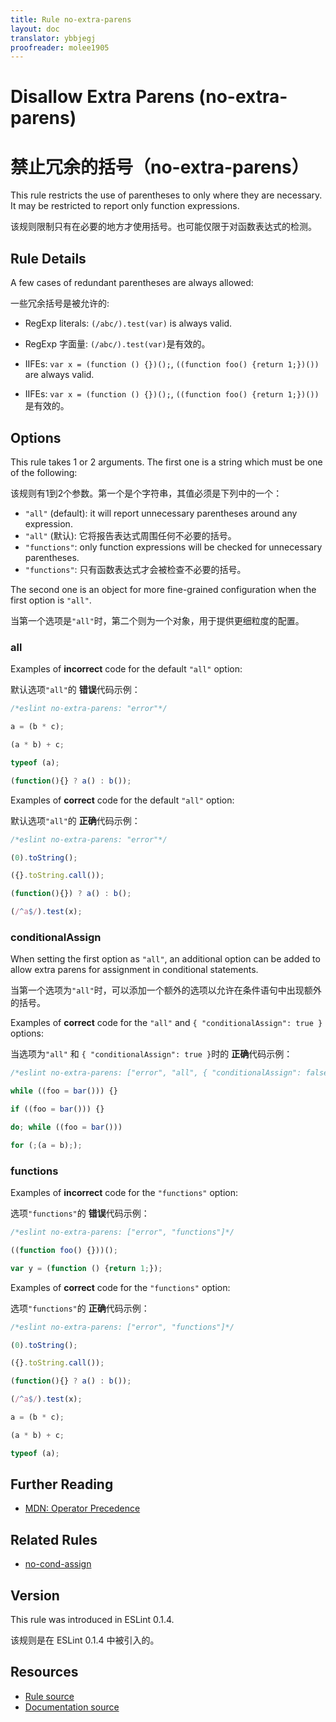 ```yaml
---
title: Rule no-extra-parens
layout: doc
translator: ybbjegj
proofreader: molee1905
---
```

<!-- Note: No pull requests accepted for this file. See README.md in the root directory for details. -->

# Disallow Extra Parens (no-extra-parens)

# 禁止冗余的括号（no-extra-parens）

This rule restricts the use of parentheses to only where they are necessary. It may be restricted to report only function expressions.

该规则限制只有在必要的地方才使用括号。也可能仅限于对函数表达式的检测。

## Rule Details

A few cases of redundant parentheses are always allowed:

一些冗余括号是被允许的:

* RegExp literals: `(/abc/).test(var)` is always valid.
* RegExp 字面量: `(/abc/).test(var)`是有效的。

* IIFEs: `var x = (function () {})();`, `((function foo() {return 1;})())` are always valid.
* IIFEs: `var x = (function () {})();`, `((function foo() {return 1;})())`是有效的。

## Options

This rule takes 1 or 2 arguments. The first one is a string which must be one of the following:

该规则有1到2个参数。第一个是个字符串，其值必须是下列中的一个：

* `"all"` (default): it will report unnecessary parentheses around any expression.
* `"all"` (默认): 它将报告表达式周围任何不必要的括号。
* `"functions"`: only function expressions will be checked for unnecessary parentheses.
* `"functions"`: 只有函数表达式才会被检查不必要的括号。

The second one is an object for more fine-grained configuration when the first option is `"all"`.

当第一个选项是`"all"`时，第二个则为一个对象，用于提供更细粒度的配置。

### all

Examples of **incorrect** code for the default `"all"` option:

默认选项`"all"`的 **错误**代码示例：

```js
/*eslint no-extra-parens: "error"*/

a = (b * c);

(a * b) + c;

typeof (a);

(function(){} ? a() : b());
```

Examples of **correct** code for the default `"all"` option:

默认选项`"all"`的 **正确**代码示例：

```js
/*eslint no-extra-parens: "error"*/

(0).toString();

({}.toString.call());

(function(){}) ? a() : b();

(/^a$/).test(x);
```

### conditionalAssign

When setting the first option as `"all"`, an additional option can be added to allow extra parens for assignment in conditional statements.

当第一个选项为`"all"`时，可以添加一个额外的选项以允许在条件语句中出现额外的括号。

Examples of **correct** code for the `"all"` and `{ "conditionalAssign": true }` options:

当选项为`"all"` 和 `{ "conditionalAssign": true }`时的 **正确**代码示例：

```js
/*eslint no-extra-parens: ["error", "all", { "conditionalAssign": false }]*/

while ((foo = bar())) {}

if ((foo = bar())) {}

do; while ((foo = bar()))

for (;(a = b););
```

### functions

Examples of **incorrect** code for the `"functions"` option:

选项`"functions"`的 **错误**代码示例：

```js
/*eslint no-extra-parens: ["error", "functions"]*/

((function foo() {}))();

var y = (function () {return 1;});
```

Examples of **correct** code for the `"functions"` option:

选项`"functions"`的 **正确**代码示例：

```js
/*eslint no-extra-parens: ["error", "functions"]*/

(0).toString();

({}.toString.call());

(function(){} ? a() : b());

(/^a$/).test(x);

a = (b * c);

(a * b) + c;

typeof (a);
```


## Further Reading

* [MDN: Operator Precedence](https://developer.mozilla.org/en-US/docs/Web/JavaScript/Reference/Operators/Operator_Precedence)

## Related Rules

* [no-cond-assign](no-cond-assign)

## Version

This rule was introduced in ESLint 0.1.4.

该规则是在 ESLint 0.1.4 中被引入的。

## Resources

* [Rule source](https://github.com/eslint/eslint/tree/master/lib/rules/no-extra-parens.js)
* [Documentation source](https://github.com/eslint/eslint/tree/master/docs/rules/no-extra-parens.md)
